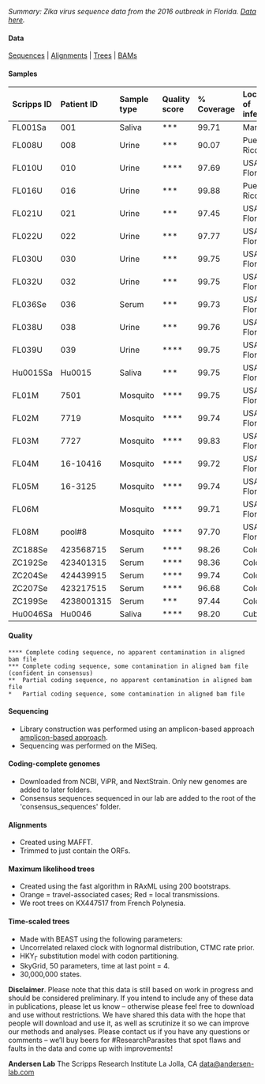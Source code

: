 *Summary: Zika virus sequence data from the 2016 outbreak in Florida. [Data here](https://github.com/andersen-lab/zika-florida).*

#### Data
[Sequences](https://github.com/andersen-lab/zika-florida/tree/master/consensus_sequences) | [Alignments](https://github.com/andersen-lab/zika-florida/tree/master/alignments) | [Trees](https://github.com/andersen-lab/zika-florida/tree/master/trees) | [BAMs](https://www.dropbox.com/sh/87bnqj83mwgw8br/AADWjkfL5bZ22XvemlMOUhBOa?dl=0)

#### Samples

| Scripps ID | Patient ID | Sample type | Quality score | % Coverage | Location of infection |
| :---       |       :--- | :---        | :---          |       :--- | :---                  |
| FL001Sa    |        001 | Saliva      | ***           |      99.71 | Martinique            |
| FL008U     |        008 | Urine       | ***           |      90.07 | Puerto Rico           |
| FL010U     |        010 | Urine       | ****          |      97.69 | USA: Florida          |
| FL016U     |        016 | Urine       | ***           |      99.88 | Puerto Rico           |
| FL021U     |        021 | Urine       | ***           |      97.45 | USA: Florida          |
| FL022U     |        022 | Urine       | ***           |      97.77 | USA: Florida          |
| FL030U     |        030 | Urine       | ***           |      99.75 | USA: Florida          |
| FL032U     |        032 | Urine       | ***           |      99.75 | USA: Florida          |
| FL036Se    |        036 | Serum       | ***           |      99.73 | USA: Florida          |
| FL038U     |        038 | Urine       | ***           |      99.76 | USA: Florida          |
| FL039U     |        039 | Urine       | ****          |      99.75 | USA: Florida          |
| Hu0015Sa   |     Hu0015 | Saliva      | ***           |      99.75 | USA: Florida          |
| FL01M      |       7501 | Mosquito    | ****          |      99.75 | USA: Florida          |
| FL02M      |       7719 | Mosquito    | ****          |      99.74 | USA: Florida          |
| FL03M      |       7727 | Mosquito    | ****          |      99.83 | USA: Florida          |
| FL04M      |   16-10416 | Mosquito    | ****          |      99.72 | USA: Florida          |
| FL05M      |    16-3125 | Mosquito    | ****          |      99.74 | USA: Florida          |
| FL06M      |            | Mosquito    | ****          |      99.71 | USA: Florida          |
| FL08M      |     pool#8 | Mosquito    | ****          |      97.70 | USA: Florida          |
| ZC188Se    |  423568715 | Serum       | ****          |      98.26 | Colombia              |
| ZC192Se    |  423401315 | Serum       | ****          |      98.36 | Colombia              |
| ZC204Se    |  424439915 | Serum       | ****          |      99.74 | Colombia              |
| ZC207Se    |  423217515 | Serum       | ****          |      96.68 | Colombia              |
| ZC199Se    | 4238001315 | Serum       | ***           |      97.44 | Colombia              |
| Hu0046Sa   |     Hu0046 | Saliva      | ****          |      98.20 | Cuba                  |

#### Quality
```
**** Complete coding sequence, no apparent contamination in aligned bam file
***	Complete coding sequence, some contamination in aligned bam file (confident in consensus)
**	Partial coding sequence, no apparent contamination in aligned bam file
*	Partial coding sequence, some contamination in aligned bam file
```

#### Sequencing
* Library construction was performed using an amplicon-based approach [amplicon-based approach](https://docs.google.com/document/d/1PilT4w5jHO-ROsE8TL5WBGa0wSCdTHAsNl1LIOYiTgk).
* Sequencing was performed on the MiSeq.

#### Coding-complete genomes
* Downloaded from NCBI, ViPR, and NextStrain. Only new genomes are added to later folders.
* Consensus sequences sequenced in our lab are added to the root of the 'consensus_sequences' folder.

#### Alignments
* Created using MAFFT.
* Trimmed to just contain the ORFs.

#### Maximum likelihood trees
* Created using the fast algorithm in RAxML using 200 bootstraps.
* Orange = travel-associated cases; Red = local transmissions.
* We root trees on KX447517 from French Polynesia.

#### Time-scaled trees 
* Made with BEAST using the following parameters:
 * Uncorrelated relaxed clock with lognormal distribution, CTMC rate prior.
 * HKY<sub>&#915;</sub> substitution model with codon partitioning.
 * SkyGrid, 50 parameters, time at last point = 4.
 * 30,000,000 states.

**Disclaimer**. Please note that this data is still based on work in progress and should be considered preliminary. If you intend to include any of these data in publications, please let us know – otherwise please feel free to download and use without restrictions. We have shared this data with the hope that people will download and use it, as well as scrutinize it so we can improve our methods and analyses. Please contact us if you have any questions or comments – we’ll buy beers for #ResearchParasites that spot flaws and faults in the data and come up with improvements!

**Andersen Lab**
The Scripps Research Institute
La Jolla, CA
[data@andersen-lab.com](mailto:data@andersen-lab.com)

